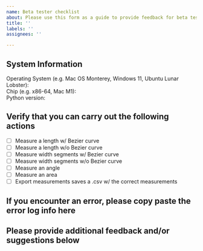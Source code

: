 ```yaml
---
name: Beta tester checklist
about: Please use this form as a guide to provide feedback for beta testing
title: ''
labels: ''
assignees: ''

---
```


## System Information 

Operating System (e.g. Mac OS Monterey, Windows 11, Ubuntu Lunar Lobster):  
Chip (e.g. x86-64, Mac M1):  
Python version:  

## Verify that you can carry out the following actions

- [ ] Measure a length w/ Bezier curve 
- [ ] Measure a length w/o Bezier curve
- [ ] Measure width segments w/ Bezier curve
- [ ] Measure width segments w/o Bezier curve
- [ ] Measure an angle
- [ ] Measure an area
- [ ] Export measurements saves a .csv w/ the correct measurements

## If you encounter an error, please copy paste the error log info here

## Please provide additional feedback and/or suggestions below
